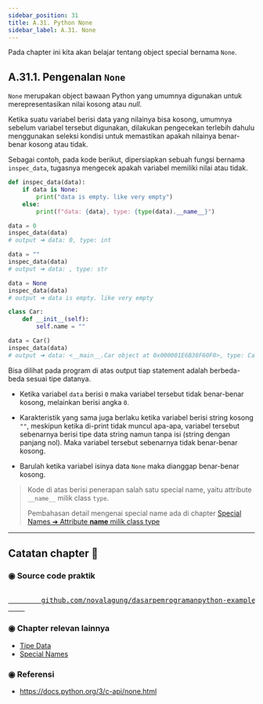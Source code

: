 ```yaml
---
sidebar_position: 31
title: A.31. Python None
sidebar_label: A.31. None
---
```


Pada chapter ini kita akan belajar tentang object special bernama `None`.

## A.31.1. Pengenalan `None`

`None` merupakan object bawaan Python yang umumnya digunakan untuk merepresentasikan nilai kosong atau *null*.

Ketika suatu variabel berisi data yang nilainya bisa kosong, umumnya sebelum variabel tersebut digunakan, dilakukan pengecekan terlebih dahulu menggunakan seleksi kondisi untuk memastikan apakah nilainya benar-benar kosong atau tidak.

Sebagai contoh, pada kode berikut, dipersiapkan sebuah fungsi bernama `inspec_data`, tugasnya mengecek apakah variabel memiliki nilai atau tidak.

```python
def inspec_data(data):
    if data is None:
        print("data is empty. like very empty")
    else:
        print(f"data: {data}, type: {type(data).__name__}")

data = 0
inspec_data(data)
# output ➜ data: 0, type: int

data = ""
inspec_data(data)
# output ➜ data: , type: str

data = None
inspec_data(data)
# output ➜ data is empty. like very empty

class Car:
    def __init__(self):
        self.name = ""

data = Car()
inspec_data(data)
# output ➜ data: <__main__.Car object at 0x000001E6B38F60F0>, type: Car
```

Bisa dilihat pada program di atas output tiap statement adalah berbeda-beda sesuai tipe datanya.

- Ketika variabel `data` berisi `0` maka variabel tersebut tidak benar-benar kosong, melainkan berisi angka `0`.

- Karakteristik yang sama juga berlaku ketika variabel berisi string kosong `""`, meskipun ketika di-print tidak muncul apa-apa, variabel tersebut sebenarnya berisi tipe data string namun tanpa isi (string dengan panjang nol). Maka variabel tersebut sebenarnya tidak benar-benar kosong.

- Barulah ketika variabel isinya data `None` maka dianggap benar-benar kosong.

> Kode di atas berisi penerapan salah satu special name, yaitu attribute `__name__` milik class `type`.
>
> Pembahasan detail mengenai special name ada di chapter [Special Names ➜ Attribute __name__ milik class type](/basic/special-names#a294-attribute-__name__-milik-class-type)

---

<div class="section-footnote">

## Catatan chapter 📑

### ◉ Source code praktik

<pre>
    <a href="https://github.com/novalagung/dasarpemrogramanpython-example/tree/master/none">
        github.com/novalagung/dasarpemrogramanpython-example/../none
    </a>
</pre>

### ◉ Chapter relevan lainnya

- [Tipe Data](/basic/tipe-data)
- [Special Names](/basic/special-names)

### ◉ Referensi

- https://docs.python.org/3/c-api/none.html

</div>
